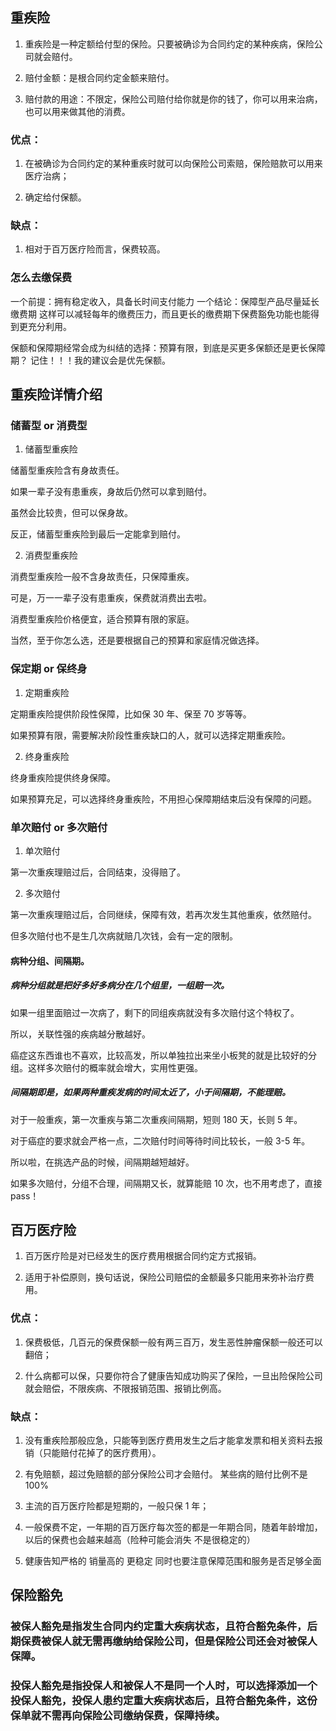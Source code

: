 ## 重疾险

1. 重疾险是一种定额给付型的保险。只要被确诊为合同约定的某种疾病，保险公司就会赔付。

2. 赔付金额：是根合同约定金额来赔付。

3. 赔付款的用途：不限定，保险公司赔付给你就是你的钱了，你可以用来治病，也可以用来做其他的消费。

### 优点：

1. 在被确诊为合同约定的某种重疾时就可以向保险公司索赔，保险赔款可以用来医疗治病；

2. 确定给付保额。

### 缺点：

1. 相对于百万医疗险而言，保费较高。

### 怎么去缴保费

一个前提：拥有稳定收入，具备长时间支付能力
一个结论：保障型产品尽量延长缴费期
这样可以减轻每年的缴费压力，而且更长的缴费期下保费豁免功能也能得到更充分利用。

保额和保障期经常会成为纠结的选择：预算有限，到底是买更多保额还是更长保障期？
记住！！！我的建议会是优先保额。

## 重疾险详情介绍

### 储蓄型 or 消费型

1. 储蓄型重疾险

储蓄型重疾险含有身故责任。

如果一辈子没有患重疾，身故后仍然可以拿到赔付。

虽然会比较贵，但可以保身故。

反正，储蓄型重疾险到最后一定能拿到赔付。

2. 消费型重疾险

消费型重疾险一般不含身故责任，只保障重疾。

可是，万一一辈子没有患重疾，保费就消费出去啦。

消费型重疾险价格便宜，适合预算有限的家庭。

当然，至于你怎么选，还是要根据自己的预算和家庭情况做选择。

### 保定期 or 保终身

1. 定期重疾险

定期重疾险提供阶段性保障，比如保 30 年、保至 70 岁等等。

如果预算有限，需要解决阶段性重疾缺口的人，就可以选择定期重疾险。

2. 终身重疾险

终身重疾险提供终身保障。

如果预算充足，可以选择终身重疾险，不用担心保障期结束后没有保障的问题。

### 单次赔付 or 多次赔付

1. 单次赔付

第一次重疾理赔过后，合同结束，没得赔了。

2. 多次赔付

第一次重疾理赔过后，合同继续，保障有效，若再次发生其他重疾，依然赔付。

但多次赔付也不是生几次病就赔几次钱，会有一定的限制。

#### 病种分组、间隔期。

##### 病种分组就是把好多好多病分在几个组里，一组赔一次。

如果一组里面赔过一次病了，剩下的同组疾病就没有多次赔付这个特权了。

所以，关联性强的疾病越分散越好。

癌症这东西谁也不喜欢，比较高发，所以单独拉出来坐小板凳的就是比较好的分组。这样多次赔付的概率就会增大，实用性更强。

##### 间隔期即是，如果两种重疾发病的时间太近了，小于间隔期，不能理赔。

对于一般重疾，第一次重疾与第二次重疾间隔期，短则 180 天，长则 5 年。

对于癌症的要求就会严格一点，二次赔付时间等待时间比较长，一般 3-5 年。

所以啦，在挑选产品的时候，间隔期越短越好。

如果多次赔付，分组不合理，间隔期又长，就算能赔 10 次，也不用考虑了，直接 pass！

## 百万医疗险

1. 百万医疗险是对已经发生的医疗费用根据合同约定方式报销。

2. 适用于补偿原则，换句话说，保险公司赔偿的金额最多只能用来弥补治疗费用。

### 优点：

1. 保费极低，几百元的保费保额一般有两三百万，发生恶性肿瘤保额一般还可以翻倍；

2. 什么病都可以保，只要你符合了健康告知成功购买了保险，一旦出险保险公司就会赔偿，不限疾病、不限报销范围、报销比例高。

### 缺点：

1. 没有重疾险那般应急，只能等到医疗费用发生之后才能拿发票和相关资料去报销（只能赔付花掉了的医疗费用）。

2. 有免赔额，超过免赔额的部分保险公司才会赔付。 某些病的赔付比例不是 100%

3. 主流的百万医疗险都是短期的，一般只保 1 年；

4. 一般保费不定，一年期的百万医疗每次签的都是一年期合同，随着年龄增加，以后的保费也会越来越高（险种可能会消失 不是很稳定的）

5. 健康告知严格的 销量高的 更稳定  同时也要注意保障范围和服务是否足够全面

## 保险豁免

### 被保人豁免是指发生合同内约定重大疾病状态，且符合豁免条件，后期保费被保人就无需再缴纳给保险公司，但是保险公司还会对被保人保障。

### 投保人豁免是指投保人和被保人不是同一个人时，可以选择添加一个投保人豁免，投保人患约定重大疾病状态后，且符合豁免条件，这份保单就不需再向保险公司缴纳保费，保障持续。
